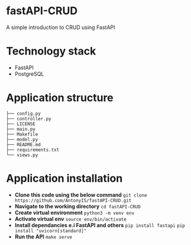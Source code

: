 # fastAPI-CRUD
A simple introduction to CRUD using FastAPI

# Technology stack
* FastAPI
* PostgreSQL

# Application structure
```.
├── config.py
├── controller.py
├── LICENSE
├── main.py
├── Makefile
├── model.py
├── README.md
├── requirements.txt
└── views.py
```

# Application installation
* **Clone this code using the below command** 
```git clone https://github.com/AntonyIS/fastAPI-CRUD.git```
* **Navigate to the working directory** 
```cd fastAPI-CRUD```
* **Create virtual environment** 
```python3 -m venv env```
* **Activate virtual env** 
```source env/bin/activate```
* **Install dependancies e.i FastAPI and others** 
```pip install fastapi```
```pip install "uvicorn[standard]" ```
* **Run the API** 
```make serve```